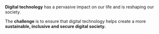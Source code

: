 **Digital technology** has a pervasive impact on our life and is reshaping our society.

The **challenge** is to ensure that digital technology helps create a more **sustainable, inclusive and secure digital society.**